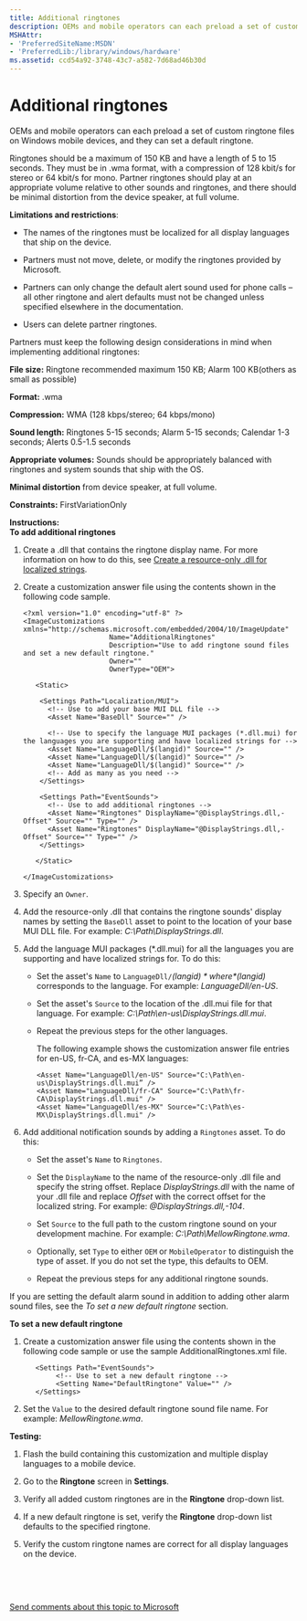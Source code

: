 ```yaml
---
title: Additional ringtones
description: OEMs and mobile operators can each preload a set of custom ringtone files on Windows mobile devices, and they can set a default ringtone.
MSHAttr:
- 'PreferredSiteName:MSDN'
- 'PreferredLib:/library/windows/hardware'
ms.assetid: ccd54a92-3748-43c7-a582-7d68ad46b30d
---
```


# Additional ringtones


OEMs and mobile operators can each preload a set of custom ringtone files on Windows mobile devices, and they can set a default ringtone.

Ringtones should be a maximum of 150 KB and have a length of 5 to 15 seconds. They must be in .wma format, with a compression of 128 kbit/s for stereo or 64 kbit/s for mono. Partner ringtones should play at an appropriate volume relative to other sounds and ringtones, and there should be minimal distortion from the device speaker, at full volume.

**Limitations and restrictions**:

-   The names of the ringtones must be localized for all display languages that ship on the device.

-   Partners must not move, delete, or modify the ringtones provided by Microsoft.

-   Partners can only change the default alert sound used for phone calls – all other ringtone and alert defaults must not be changed unless specified elsewhere in the documentation.

-   Users can delete partner ringtones.

Partners must keep the following design considerations in mind when implementing additional ringtones:

**File size:** Ringtone recommended maximum 150 KB; Alarm 100 KB(others as small as possible)

**Format:** .wma

**Compression:** WMA (128 kbps/stereo; 64 kbps/mono)

**Sound length:** Ringtones 5-15 seconds; Alarm 5-15 seconds; Calendar 1-3 seconds; Alerts 0.5-1.5 seconds

**Appropriate volumes:** Sounds should be appropriately balanced with ringtones and system sounds that ship with the OS.

**Minimal distortion** from device speaker, at full volume.

<a href="" id="constraints---firstvariationonly"></a>**Constraints:** FirstVariationOnly  

<a href="" id="instructions-"></a>**Instructions:**  
**To add additional ringtones**

1.  Create a .dll that contains the ringtone display name. For more information on how to do this, see [Create a resource-only .dll for localized strings](create-a-resource-only-dll-for-localized-strings.md).

2.  Create a customization answer file using the contents shown in the following code sample.

    ``` syntax
    <?xml version="1.0" encoding="utf-8" ?>
    <ImageCustomizations xmlns="http://schemas.microsoft.com/embedded/2004/10/ImageUpdate"  
                         Name="AdditionalRingtones"  
                         Description="Use to add ringtone sound files and set a new default ringtone."  
                         Owner=""
                         OwnerType="OEM"> 
      
       <Static>  

        <Settings Path="Localization/MUI">  
          <!-- Use to add your base MUI DLL file -->
          <Asset Name="BaseDll" Source="" />

          <!-- Use to specify the language MUI packages (*.dll.mui) for the languages you are supporting and have localized strings for -->
          <Asset Name="LanguageDll/$(langid)" Source="" />
          <Asset Name="LanguageDll/$(langid)" Source="" />
          <Asset Name="LanguageDll/$(langid)" Source="" />
          <!-- Add as many as you need -->         
        </Settings>  

        <Settings Path="EventSounds">  
          <!-- Use to add additional ringtones -->
          <Asset Name="Ringtones" DisplayName="@DisplayStrings.dll,-Offset" Source="" Type="" />
          <Asset Name="Ringtones" DisplayName="@DisplayStrings.dll,-Offset" Source="" Type="" />
        </Settings>  

       </Static>

    </ImageCustomizations>
    ```

3.  Specify an `Owner`.

4.  Add the resource-only .dll that contains the ringtone sounds' display names by setting the `BaseDll` asset to point to the location of your base MUI DLL file. For example: *C:\\Path\\DisplayStrings.dll*.

5.  Add the language MUI packages (\*.dll.mui) for all the languages you are supporting and have localized strings for. To do this:

    -   Set the asset's `Name` to `LanguageDll/`*$(langid)* where *$(langid)* corresponds to the language. For example: *LanguageDll/en-US*.

    -   Set the asset's `Source` to the location of the .dll.mui file for that language. For example: *C:\\Path\\en-us\\DisplayStrings.dll.mui*.

    -   Repeat the previous steps for the other languages.

        The following example shows the customization answer file entries for en-US, fr-CA, and es-MX languages:

        ``` syntax
        <Asset Name="LanguageDll/en-US" Source="C:\Path\en-us\DisplayStrings.dll.mui” />
        <Asset Name="LanguageDll/fr-CA" Source="C:\Path\fr-CA\DisplayStrings.dll.mui" />
        <Asset Name="LanguageDll/es-MX" Source="C:\Path\es-MX\DisplayStrings.dll.mui" />
        ```

6.  Add additional notification sounds by adding a `Ringtones` asset. To do this:

    -   Set the asset's `Name` to `Ringtones`.

    -   Set the `DisplayName` to the name of the resource-only .dll file and specify the string offset. Replace *DisplayStrings.dll* with the name of your .dll file and replace *Offset* with the correct offset for the localized string. For example: *@DisplayStrings.dll,-104*.

    -   Set `Source` to the full path to the custom ringtone sound on your development machine. For example: *C:\\Path\\MellowRingtone.wma*.

    -   Optionally, set `Type` to either `OEM` or `MobileOperator` to distinguish the type of asset. If you do not set the type, this defaults to OEM.

    -   Repeat the previous steps for any additional ringtone sounds.

If you are setting the default alarm sound in addition to adding other alarm sound files, see the *To set a new default ringtone* section.

**To set a new default ringtone**

1.  Create a customization answer file using the contents shown in the following code sample or use the sample AdditionalRingtones.xml file.

    ``` syntax
       <Settings Path="EventSounds">
            <!-- Use to set a new default ringtone -->
            <Setting Name="DefaultRingtone" Value="" />
       </Settings>
    ```

2.  Set the `Value` to the desired default ringtone sound file name. For example: *MellowRingtone.wma*.

<a href="" id="testing-"></a>**Testing:**  
1.  Flash the build containing this customization and multiple display languages to a mobile device.

2.  Go to the **Ringtone** screen in **Settings**.

3.  Verify all added custom ringtones are in the **Ringtone** drop-down list.

4.  If a new default ringtone is set, verify the **Ringtone** drop-down list defaults to the specified ringtone.

5.  Verify the custom ringtone names are correct for all display languages on the device.

 

 

[Send comments about this topic to Microsoft](mailto:wsddocfb@microsoft.com?subject=Documentation%20feedback%20%5Bp_phCustomization\p_phCustomization%5D:%20Additional%20ringtones%20%20RELEASE:%20%289/7/2016%29&body=%0A%0APRIVACY%20STATEMENT%0A%0AWe%20use%20your%20feedback%20to%20improve%20the%20documentation.%20We%20don't%20use%20your%20email%20address%20for%20any%20other%20purpose,%20and%20we'll%20remove%20your%20email%20address%20from%20our%20system%20after%20the%20issue%20that%20you're%20reporting%20is%20fixed.%20While%20we're%20working%20to%20fix%20this%20issue,%20we%20might%20send%20you%20an%20email%20message%20to%20ask%20for%20more%20info.%20Later,%20we%20might%20also%20send%20you%20an%20email%20message%20to%20let%20you%20know%20that%20we've%20addressed%20your%20feedback.%0A%0AFor%20more%20info%20about%20Microsoft's%20privacy%20policy,%20see%20http://privacy.microsoft.com/default.aspx. "Send comments about this topic to Microsoft")




